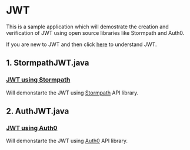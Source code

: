 # JWT

This is a sample application which will demostrate the creation and verification of JWT using open source libraries like Stormpath and Auth0.

If you are new to JWT and then click [here](http://www.waheedtechblog.com/2016/12/what-is-json-web-token.html) to understand JWT.

## 1. StormpathJWT.java
 ### [JWT using Stormpath](https://github.com/abdulwaheed18/jwt/blob/master/src/main/java/com/waheedtechblog/jwt/StormpathJWT.java) 
 Will demonstarte the JWT using [Stormpath](https://github.com/jwtk/jjwt) API library.
 
 ## 2. AuthJWT.java
 ### [JWT using Auth0](https://github.com/abdulwaheed18/jwt/blob/master/src/main/java/com/waheedtechblog/jwt/AuthJWT.java) 
 Will demonstarte the JWT using [Auth0](https://github.com/auth0/java-jwt) API library.

